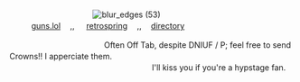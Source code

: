 

ㅤ ㅤ ㅤ ㅤ ㅤ ㅤ ㅤ ㅤ ㅤ ㅤ ㅤ ㅤ ㅤ ㅤ ㅤ ㅤ ㅤ ㅤ ㅤ ㅤ ㅤ ㅤ ㅤ ㅤ ㅤ ㅤ ㅤ ㅤ ㅤ ㅤ ㅤ ㅤ ㅤ ㅤ ㅤ ㅤ ㅤ ㅤ ㅤ ㅤ ㅤ ㅤ ㅤ ㅤ ㅤ ㅤ ㅤ ㅤ ㅤ ㅤ ㅤ ㅤ ㅤ ㅤ ㅤ ㅤ ㅤ ㅤ ㅤ ㅤ ㅤ ㅤ ㅤ ㅤ ㅤ ㅤ ㅤ ㅤ ㅤ ㅤ ㅤ ㅤ ㅤ ㅤ ㅤ ㅤ ㅤ ㅤ ㅤ ㅤ ㅤ ㅤ ㅤ ㅤ ㅤ ㅤ ㅤ ㅤ ㅤ ㅤ ㅤ ㅤ ㅤ ㅤ ㅤ ㅤ ㅤ ㅤ ㅤ![blur_edges (53)](https://github.com/user-attachments/assets/82002d4f-548e-4660-bb58-95bc2fe04e13)
 ㅤ ㅤ ㅤ ㅤ ㅤ ㅤ ㅤ ㅤ ㅤ ㅤ ㅤ 
ㅤㅤㅤㅤㅤㅤ[guns.lol](https://guns.lol/helterspider)ㅤ  ,, ㅤ [retrospring](https://retrospring.net/@tuxam)ㅤ ,,ㅤ [directory](https://rentry.co/d4)

ㅤㅤㅤㅤㅤㅤㅤㅤㅤㅤㅤㅤㅤOften Off Tab,  despite DNIUF / P;  feel free to send Crowns!! I apperciate them.
                   ㅤ ㅤ ㅤ ㅤ ㅤ ㅤ ㅤ ㅤ 
                   ㅤ ㅤ ㅤ ㅤ ㅤ ㅤ ㅤ ㅤ ㅤ ㅤ ㅤ ㅤ ㅤ                    ㅤ ㅤ ㅤ ㅤ ㅤ ㅤ ㅤ ㅤ ㅤ ㅤ ㅤ ㅤ ㅤ I'll kiss you if you're a hypstage fan.
ㅤㅤㅤㅤㅤㅤㅤㅤㅤㅤㅤㅤㅤㅤㅤ
